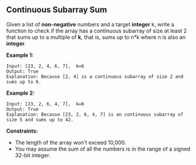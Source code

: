 ## Continuous Subarray Sum


Given a list of **non-negative** numbers and a target **integer** k, write a function to check if the array has a continuous subarray of size at least 2 that sums up to a multiple of **k**, that is, sums up to n*k where n is also an **integer**.

**Example 1:**
```
Input: [23, 2, 4, 6, 7],  k=6
Output: True
Explanation: Because [2, 4] is a continuous subarray of size 2 and sums up to 6.
```

**Example 2:**
```
Input: [23, 2, 6, 4, 7],  k=6
Output: True
Explanation: Because [23, 2, 6, 4, 7] is an continuous subarray of size 5 and sums up to 42.
```

**Constraints:**
* The length of the array won't exceed 10,000.
* You may assume the sum of all the numbers is in the range of a signed 32-bit integer.